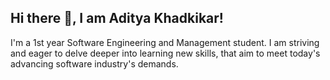 ## Hi there 👋, I am Aditya Khadkikar!
I'm a 1st year Software Engineering and Management student. I am striving and eager to delve deeper into learning new skills, that aim to meet today's advancing software industry's demands.

<!--
**adityak714/adityak714** is a ✨ _special_ ✨ repository because its `README.md` (this file) appears on your GitHub profile.

Here are some ideas to get you started:

- 🔭 I’m currently working on ...
- 🌱 I’m currently learning ...
- 👯 I’m looking to collaborate on ...
- 🤔 I’m looking for help with ...
- 💬 Ask me about ...
- 📫 How to reach me: ...
- 😄 Pronouns: ...
- ⚡ Fun fact: ...
-->

